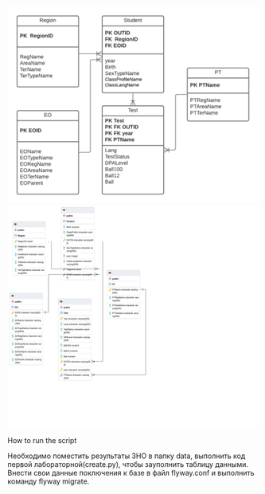![Image alt](https://github.com/YuliaChornenko/db_lab2/blob/main/Logical.png)
![Image alt](https://github.com/YuliaChornenko/db_lab2/blob/main/Physical(1).png)

How to run the script

Необходимо поместить результаты ЗНО в папку data, выполнить код первой лабораторной(create.py), чтобы зауполнить таблицу данными. Внести свои данные поключения к базе в файл flyway.conf и выполнить команду flyway migrate.

